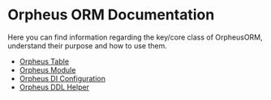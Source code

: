 ﻿# Orpheus ORM Documentation
Here you can find information regarding the key/core class of OrpheusORM, understand their
purpose and how to use them.

* [Orpheus Table](orpheus_table.md)
* [Orpheus Module](orpheus_module.md)
* [Orpheus DI Configuration](orpheus_and_di.md)
* [Orpheus DDL Helper](orpheus_ddl_helper.md)